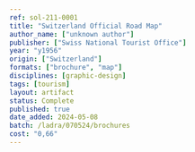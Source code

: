 ```yaml
---
ref: sol-211-0001
title: "Switzerland Official Road Map"
author_name: ["unknown author"]
publisher: ["Swiss National Tourist Office"]
year: "y1956"
origin: ["Switzerland"]
formats: ["brochure", "map"]
disciplines: [graphic-design]
tags: [tourism]
layout: artifact
status: Complete
published: true
date_added: 2024-05-08
batch: /ladra/070524/brochures
cost: "0,66"
---
```

